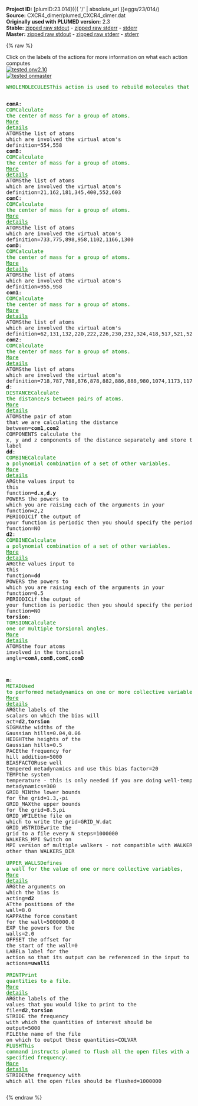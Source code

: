 **Project ID:** [plumID:23.014]({{ '/' | absolute_url }}eggs/23/014/)  
**Source:** CXCR4_dimer/plumed_CXCR4_dimer.dat  
**Originally used with PLUMED version:** 2.3  
**Stable:** [zipped raw stdout](plumed_CXCR4_dimer.dat.plumed.stdout.txt.zip) - [zipped raw stderr](plumed_CXCR4_dimer.dat.plumed.stderr.txt.zip) - [stderr](plumed_CXCR4_dimer.dat.plumed.stderr)  
**Master:** [zipped raw stdout](plumed_CXCR4_dimer.dat.plumed_master.stdout.txt.zip) - [zipped raw stderr](plumed_CXCR4_dimer.dat.plumed_master.stderr.txt.zip) - [stderr](plumed_CXCR4_dimer.dat.plumed_master.stderr)  

{% raw %}
<div class="plumedpreheader">
<div class="headerInfo" id="value_details_data/CXCR4_dimer/plumed_CXCR4_dimer.dat"> Click on the labels of the actions for more information on what each action computes </div>
<div class="containerBadge">
<div class="headerBadge"><a href="plumed_CXCR4_dimer.dat.plumed.stderr"><img src="https://img.shields.io/badge/v2.10-passing-green.svg" alt="tested onv2.10" /></a></div>
<div class="headerBadge"><a href="plumed_CXCR4_dimer.dat.plumed_master.stderr"><img src="https://img.shields.io/badge/master-passing-green.svg" alt="tested onmaster" /></a></div>
</div>
</div>
<pre class="plumedlisting">
<span class="plumedtooltip" style="color:green">WHOLEMOLECULES<span class="right">This action is used to rebuild molecules that can become split by the periodic boundary conditions. <a href="https://www.plumed.org/doc-master/user-doc/html/WHOLEMOLECULES" style="color:green">More details</a><i></i></span></span> <span class="plumedtooltip">STRIDE<span class="right"> the frequency with which molecules are reassembled<i></i></span></span>=1 <span class="plumedtooltip">ENTITY0<span class="right">the atoms that make up a molecule that you wish to align<i></i></span></span>=62,131,132,220,222,226,230,232,324,418,517,521,526,622,634 <span class="plumedtooltip">ENTITY1<span class="right">the atoms that make up a molecule that you wish to align<i></i></span></span>=718,787,788,876,878,882,886,888,980,1074,1173,1177,1182,1278,1290

<span style="display:none;" id="data/CXCR4_dimer/plumed_CXCR4_dimer.dat">The WHOLEMOLECULES action with label <b></b> calculates something</span><b name="data/CXCR4_dimer/plumed_CXCR4_dimer.datcomA" onclick='showPath("data/CXCR4_dimer/plumed_CXCR4_dimer.dat","data/CXCR4_dimer/plumed_CXCR4_dimer.datcomA","data/CXCR4_dimer/plumed_CXCR4_dimer.datcomA","brown")'>comA</b>: <span class="plumedtooltip" style="color:green">COM<span class="right">Calculate the center of mass for a group of atoms. <a href="https://www.plumed.org/doc-master/user-doc/html/COM" style="color:green">More details</a><i></i></span></span> <span class="plumedtooltip">ATOMS<span class="right">the list of atoms which are involved the virtual atom's definition<i></i></span></span>=554,558
<span style="display:none;" id="data/CXCR4_dimer/plumed_CXCR4_dimer.datcomA">The COM action with label <b>comA</b> calculates something</span><b name="data/CXCR4_dimer/plumed_CXCR4_dimer.datcomB" onclick='showPath("data/CXCR4_dimer/plumed_CXCR4_dimer.dat","data/CXCR4_dimer/plumed_CXCR4_dimer.datcomB","data/CXCR4_dimer/plumed_CXCR4_dimer.datcomB","brown")'>comB</b>: <span class="plumedtooltip" style="color:green">COM<span class="right">Calculate the center of mass for a group of atoms. <a href="https://www.plumed.org/doc-master/user-doc/html/COM" style="color:green">More details</a><i></i></span></span> <span class="plumedtooltip">ATOMS<span class="right">the list of atoms which are involved the virtual atom's definition<i></i></span></span>=21,162,181,345,400,552,603
<span style="display:none;" id="data/CXCR4_dimer/plumed_CXCR4_dimer.datcomB">The COM action with label <b>comB</b> calculates something</span><b name="data/CXCR4_dimer/plumed_CXCR4_dimer.datcomC" onclick='showPath("data/CXCR4_dimer/plumed_CXCR4_dimer.dat","data/CXCR4_dimer/plumed_CXCR4_dimer.datcomC","data/CXCR4_dimer/plumed_CXCR4_dimer.datcomC","brown")'>comC</b>: <span class="plumedtooltip" style="color:green">COM<span class="right">Calculate the center of mass for a group of atoms. <a href="https://www.plumed.org/doc-master/user-doc/html/COM" style="color:green">More details</a><i></i></span></span> <span class="plumedtooltip">ATOMS<span class="right">the list of atoms which are involved the virtual atom's definition<i></i></span></span>=733,775,898,958,1102,1166,1300
<span style="display:none;" id="data/CXCR4_dimer/plumed_CXCR4_dimer.datcomC">The COM action with label <b>comC</b> calculates something</span><b name="data/CXCR4_dimer/plumed_CXCR4_dimer.datcomD" onclick='showPath("data/CXCR4_dimer/plumed_CXCR4_dimer.dat","data/CXCR4_dimer/plumed_CXCR4_dimer.datcomD","data/CXCR4_dimer/plumed_CXCR4_dimer.datcomD","brown")'>comD</b>: <span class="plumedtooltip" style="color:green">COM<span class="right">Calculate the center of mass for a group of atoms. <a href="https://www.plumed.org/doc-master/user-doc/html/COM" style="color:green">More details</a><i></i></span></span> <span class="plumedtooltip">ATOMS<span class="right">the list of atoms which are involved the virtual atom's definition<i></i></span></span>=955,958
<span style="display:none;" id="data/CXCR4_dimer/plumed_CXCR4_dimer.datcomD">The COM action with label <b>comD</b> calculates something</span><b name="data/CXCR4_dimer/plumed_CXCR4_dimer.datcom1" onclick='showPath("data/CXCR4_dimer/plumed_CXCR4_dimer.dat","data/CXCR4_dimer/plumed_CXCR4_dimer.datcom1","data/CXCR4_dimer/plumed_CXCR4_dimer.datcom1","brown")'>com1</b>: <span class="plumedtooltip" style="color:green">COM<span class="right">Calculate the center of mass for a group of atoms. <a href="https://www.plumed.org/doc-master/user-doc/html/COM" style="color:green">More details</a><i></i></span></span> <span class="plumedtooltip">ATOMS<span class="right">the list of atoms which are involved the virtual atom's definition<i></i></span></span>=62,131,132,220,222,226,230,232,324,418,517,521,526,622,634
<span style="display:none;" id="data/CXCR4_dimer/plumed_CXCR4_dimer.datcom1">The COM action with label <b>com1</b> calculates something</span><b name="data/CXCR4_dimer/plumed_CXCR4_dimer.datcom2" onclick='showPath("data/CXCR4_dimer/plumed_CXCR4_dimer.dat","data/CXCR4_dimer/plumed_CXCR4_dimer.datcom2","data/CXCR4_dimer/plumed_CXCR4_dimer.datcom2","brown")'>com2</b>: <span class="plumedtooltip" style="color:green">COM<span class="right">Calculate the center of mass for a group of atoms. <a href="https://www.plumed.org/doc-master/user-doc/html/COM" style="color:green">More details</a><i></i></span></span> <span class="plumedtooltip">ATOMS<span class="right">the list of atoms which are involved the virtual atom's definition<i></i></span></span>=718,787,788,876,878,882,886,888,980,1074,1173,1177,1182,1278,1290
<span style="display:none;" id="data/CXCR4_dimer/plumed_CXCR4_dimer.datcom2">The COM action with label <b>com2</b> calculates something</span><b name="data/CXCR4_dimer/plumed_CXCR4_dimer.datd" onclick='showPath("data/CXCR4_dimer/plumed_CXCR4_dimer.dat","data/CXCR4_dimer/plumed_CXCR4_dimer.datd","data/CXCR4_dimer/plumed_CXCR4_dimer.datd","brown")'>d</b>: <span class="plumedtooltip" style="color:green">DISTANCE<span class="right">Calculate the distance/s between pairs of atoms. <a href="https://www.plumed.org/doc-master/user-doc/html/DISTANCE" style="color:green">More details</a><i></i></span></span> <span class="plumedtooltip">ATOMS<span class="right">the pair of atom that we are calculating the distance between<i></i></span></span>=<b name="data/CXCR4_dimer/plumed_CXCR4_dimer.datcom1">com1</b>,<b name="data/CXCR4_dimer/plumed_CXCR4_dimer.datcom2">com2</b> <span class="plumedtooltip">COMPONENTS<span class="right"> calculate the x, y and z components of the distance separately and store them as label<i></i></span></span>
<span style="display:none;" id="data/CXCR4_dimer/plumed_CXCR4_dimer.datd">The DISTANCE action with label <b>d</b> calculates the following quantities:<table  align="center" frame="void" width="95%" cellpadding="5%"><tr><td width="5%"><b> Quantity </b>  </td><td><b> Description </b> </td></tr><tr><td width="5%">d.x</td><td>the x-component of the vector connecting the two atoms</td></tr><tr><td width="5%">d.y</td><td>the y-component of the vector connecting the two atoms</td></tr><tr><td width="5%">d.z</td><td>the z-component of the vector connecting the two atoms</td></tr><tr><td width="5%">d.value</td><td>the DISTANCE between this pair of atoms</td></tr></table></span><b name="data/CXCR4_dimer/plumed_CXCR4_dimer.datdd" onclick='showPath("data/CXCR4_dimer/plumed_CXCR4_dimer.dat","data/CXCR4_dimer/plumed_CXCR4_dimer.datdd","data/CXCR4_dimer/plumed_CXCR4_dimer.datdd","brown")'>dd</b>: <span class="plumedtooltip" style="color:green">COMBINE<span class="right">Calculate a polynomial combination of a set of other variables. <a href="https://www.plumed.org/doc-master/user-doc/html/COMBINE" style="color:green">More details</a><i></i></span></span> <span class="plumedtooltip">ARG<span class="right">the values input to this function<i></i></span></span>=<b name="data/CXCR4_dimer/plumed_CXCR4_dimer.datd">d.x</b>,<b name="data/CXCR4_dimer/plumed_CXCR4_dimer.datd">d.y</b> <span class="plumedtooltip">POWERS<span class="right"> the powers to which you are raising each of the arguments in your function<i></i></span></span>=2,2 <span class="plumedtooltip">PERIODIC<span class="right">if the output of your function is periodic then you should specify the periodicity of the function<i></i></span></span>=NO
<span style="display:none;" id="data/CXCR4_dimer/plumed_CXCR4_dimer.datdd">The COMBINE action with label <b>dd</b> calculates the following quantities:<table  align="center" frame="void" width="95%" cellpadding="5%"><tr><td width="5%"><b> Quantity </b>  </td><td><b> Description </b> </td></tr><tr><td width="5%">dd.value</td><td>a linear combination</td></tr></table></span><b name="data/CXCR4_dimer/plumed_CXCR4_dimer.datd2" onclick='showPath("data/CXCR4_dimer/plumed_CXCR4_dimer.dat","data/CXCR4_dimer/plumed_CXCR4_dimer.datd2","data/CXCR4_dimer/plumed_CXCR4_dimer.datd2","brown")'>d2</b>: <span class="plumedtooltip" style="color:green">COMBINE<span class="right">Calculate a polynomial combination of a set of other variables. <a href="https://www.plumed.org/doc-master/user-doc/html/COMBINE" style="color:green">More details</a><i></i></span></span> <span class="plumedtooltip">ARG<span class="right">the values input to this function<i></i></span></span>=<b name="data/CXCR4_dimer/plumed_CXCR4_dimer.datdd">dd</b> <span class="plumedtooltip">POWERS<span class="right"> the powers to which you are raising each of the arguments in your function<i></i></span></span>=0.5 <span class="plumedtooltip">PERIODIC<span class="right">if the output of your function is periodic then you should specify the periodicity of the function<i></i></span></span>=NO
<span style="display:none;" id="data/CXCR4_dimer/plumed_CXCR4_dimer.datd2">The COMBINE action with label <b>d2</b> calculates the following quantities:<table  align="center" frame="void" width="95%" cellpadding="5%"><tr><td width="5%"><b> Quantity </b>  </td><td><b> Description </b> </td></tr><tr><td width="5%">d2.value</td><td>a linear combination</td></tr></table></span><b name="data/CXCR4_dimer/plumed_CXCR4_dimer.dattorsion" onclick='showPath("data/CXCR4_dimer/plumed_CXCR4_dimer.dat","data/CXCR4_dimer/plumed_CXCR4_dimer.dattorsion","data/CXCR4_dimer/plumed_CXCR4_dimer.dattorsion","brown")'>torsion</b>: <span class="plumedtooltip" style="color:green">TORSION<span class="right">Calculate one or multiple torsional angles. <a href="https://www.plumed.org/doc-master/user-doc/html/TORSION" style="color:green">More details</a><i></i></span></span> <span class="plumedtooltip">ATOMS<span class="right">the four atoms involved in the torsional angle<i></i></span></span>=<b name="data/CXCR4_dimer/plumed_CXCR4_dimer.datcomA">comA</b>,<b name="data/CXCR4_dimer/plumed_CXCR4_dimer.datcomB">comB</b>,<b name="data/CXCR4_dimer/plumed_CXCR4_dimer.datcomC">comC</b>,<b name="data/CXCR4_dimer/plumed_CXCR4_dimer.datcomD">comD</b>

<span style="display:none;" id="data/CXCR4_dimer/plumed_CXCR4_dimer.dattorsion">The TORSION action with label <b>torsion</b> calculates the following quantities:<table  align="center" frame="void" width="95%" cellpadding="5%"><tr><td width="5%"><b> Quantity </b>  </td><td><b> Description </b> </td></tr><tr><td width="5%">torsion.value</td><td>the TORSION involving these atoms</td></tr></table></span><b name="data/CXCR4_dimer/plumed_CXCR4_dimer.datm" onclick='showPath("data/CXCR4_dimer/plumed_CXCR4_dimer.dat","data/CXCR4_dimer/plumed_CXCR4_dimer.datm","data/CXCR4_dimer/plumed_CXCR4_dimer.datm","brown")'>m</b>: <span class="plumedtooltip" style="color:green">METAD<span class="right">Used to performed metadynamics on one or more collective variables. <a href="https://www.plumed.org/doc-master/user-doc/html/METAD" style="color:green">More details</a><i></i></span></span> <span class="plumedtooltip">ARG<span class="right">the labels of the scalars on which the bias will act<i></i></span></span>=<b name="data/CXCR4_dimer/plumed_CXCR4_dimer.datd2">d2</b>,<b name="data/CXCR4_dimer/plumed_CXCR4_dimer.dattorsion">torsion</b> <span class="plumedtooltip">SIGMA<span class="right">the widths of the Gaussian hills<i></i></span></span>=0.04,0.06 <span class="plumedtooltip">HEIGHT<span class="right">the heights of the Gaussian hills<i></i></span></span>=0.5 <span class="plumedtooltip">PACE<span class="right">the frequency for hill addition<i></i></span></span>=5000 <span class="plumedtooltip">BIASFACTOR<span class="right">use well tempered metadynamics and use this bias factor<i></i></span></span>=20 <span class="plumedtooltip">TEMP<span class="right">the system temperature - this is only needed if you are doing well-tempered metadynamics<i></i></span></span>=300 <span class="plumedtooltip">GRID_MIN<span class="right">the lower bounds for the grid<i></i></span></span>=1.3,-pi <span class="plumedtooltip">GRID_MAX<span class="right">the upper bounds for the grid<i></i></span></span>=8.5,pi <span class="plumedtooltip">GRID_WFILE<span class="right">the file on which to write the grid<i></i></span></span>=GRID_W.dat <span class="plumedtooltip">GRID_WSTRIDE<span class="right">write the grid to a file every N steps<i></i></span></span>=1000000 <span class="plumedtooltip">WALKERS_MPI<span class="right"> Switch on MPI version of multiple walkers - not compatible with WALKERS_* options other than WALKERS_DIR<i></i></span></span>
<br/><span style="display:none;" id="data/CXCR4_dimer/plumed_CXCR4_dimer.datm">The METAD action with label <b>m</b> calculates the following quantities:<table  align="center" frame="void" width="95%" cellpadding="5%"><tr><td width="5%"><b> Quantity </b>  </td><td><b> Description </b> </td></tr><tr><td width="5%">m.bias</td><td>the instantaneous value of the bias potential</td></tr></table></span><span class="plumedtooltip" style="color:green">UPPER_WALLS<span class="right">Defines a wall for the value of one or more collective variables, <a href="https://www.plumed.org/doc-master/user-doc/html/UPPER_WALLS" style="color:green">More details</a><i></i></span></span> <span class="plumedtooltip">ARG<span class="right">the arguments on which the bias is acting<i></i></span></span>=<b name="data/CXCR4_dimer/plumed_CXCR4_dimer.datd2">d2</b> <span class="plumedtooltip">AT<span class="right">the positions of the wall<i></i></span></span>=8.0 <span class="plumedtooltip">KAPPA<span class="right">the force constant for the wall<i></i></span></span>=5000000.0 <span class="plumedtooltip">EXP<span class="right"> the powers for the walls<i></i></span></span>=2.0 <span class="plumedtooltip">OFFSET<span class="right"> the offset for the start of the wall<i></i></span></span>=0 <span class="plumedtooltip">LABEL<span class="right">a label for the action so that its output can be referenced in the input to other actions<i></i></span></span>=<b name="data/CXCR4_dimer/plumed_CXCR4_dimer.datuwalli" onclick='showPath("data/CXCR4_dimer/plumed_CXCR4_dimer.dat","data/CXCR4_dimer/plumed_CXCR4_dimer.datuwalli","data/CXCR4_dimer/plumed_CXCR4_dimer.datuwalli","brown")'>uwalli</b>
<br/><span style="display:none;" id="data/CXCR4_dimer/plumed_CXCR4_dimer.datuwalli">The UPPER_WALLS action with label <b>uwalli</b> calculates the following quantities:<table  align="center" frame="void" width="95%" cellpadding="5%"><tr><td width="5%"><b> Quantity </b>  </td><td><b> Description </b> </td></tr><tr><td width="5%">uwalli.bias</td><td>the instantaneous value of the bias potential</td></tr><tr><td width="5%">uwalli.force2</td><td>the instantaneous value of the squared force due to this bias potential</td></tr></table></span><span class="plumedtooltip" style="color:green">PRINT<span class="right">Print quantities to a file. <a href="https://www.plumed.org/doc-master/user-doc/html/PRINT" style="color:green">More details</a><i></i></span></span> <span class="plumedtooltip">ARG<span class="right">the labels of the values that you would like to print to the file<i></i></span></span>=<b name="data/CXCR4_dimer/plumed_CXCR4_dimer.datd2">d2</b>,<b name="data/CXCR4_dimer/plumed_CXCR4_dimer.dattorsion">torsion</b> <span class="plumedtooltip">STRIDE<span class="right"> the frequency with which the quantities of interest should be output<i></i></span></span>=5000 <span class="plumedtooltip">FILE<span class="right">the name of the file on which to output these quantities<i></i></span></span>=COLVAR
<span class="plumedtooltip" style="color:green">FLUSH<span class="right">This command instructs plumed to flush all the open files with a user specified frequency. <a href="https://www.plumed.org/doc-master/user-doc/html/FLUSH" style="color:green">More details</a><i></i></span></span> <span class="plumedtooltip">STRIDE<span class="right">the frequency with which all the open files should be flushed<i></i></span></span>=1000000
</pre>
{% endraw %}
